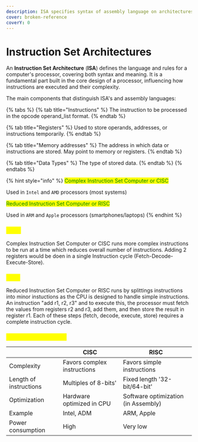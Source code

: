 ```yaml
---
description: ISA specifies syntax of assembly language on architectures.
cover: broken-reference
coverY: 0
---
```


# Instruction Set Architectures

An **Instruction Set Architecture** (**ISA**) defines the language and rules for a computer's processor, covering both syntax and meaning. It is a fundamental part built in the core design of a processor, influencing how instructions are executed and their complexity.

The main components that distinguish ISA's and assembly languages:

{% tabs %}
{% tab title="Instructions" %}
The instruction to be processed in the opcode operand\_list format.
{% endtab %}

{% tab title="Registers" %}
Used to store operands, addresses, or instructions temporarily.
{% endtab %}

{% tab title="Memory addresses" %}
The address in which data or instructions are stored. May point to memory or registers.
{% endtab %}

{% tab title="Data Types" %}
The type of stored data.
{% endtab %}
{% endtabs %}

{% hint style="info" %}
<mark style="color:green;">Complex Instruction Set Computer or CISC</mark>

Used in `Intel` and `AMD` processors (most systems)

<mark style="color:green;">Reduced Instruction Set Computer or RISC</mark>

Used in `ARM` and `Apple` processors (smartphones/laptops)
{% endhint %}

### <mark style="color:yellow;">CISC</mark>

Complex Instruction Set Computer or CISC runs more complex instructions to be run at a time which reduces overall number of instructions. Adding 2 registers would be doen in a single Instruction cycle (Fetch-Decode-Execute-Store).

### <mark style="color:yellow;">RISC</mark>

Reduced Instruction Set Computer or RISC runs by splittings instructions into minor instuctions as the CPU is designed to handle simple instructions. An instruction "add r1, r2, r3" and to execute this, the processor must fetch the values from registers r2 and r3, add them, and then store the result in register r1. Each of these steps (fetch, decode, execute, store) requires a complete instruction cycle.

### <mark style="color:yellow;">Some key difference</mark>

|                        | CISC                        | RISC                                |
| ---------------------- | --------------------------- | ----------------------------------- |
| Complexity             | Favors complex instructions | Favors simple instructions          |
| Length of instructions | Multiples of 8-bits'        | Fixed length '32-bit/64-bit'        |
| Optimization           | Hardware optimized in CPU   | Software optimization (in Assembly) |
| Example                | Intel, ADM                  | ARM, Apple                          |
| Power consumption      | High                        | Very low                            |
